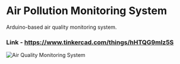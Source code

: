 # Air Pollution Monitoring System
Arduino-based air quality monitoring system.

### Link - https://www.tinkercad.com/things/hHTQG9mlz5S

![Air Quality Monitoring System](https://github.com/Yukti-J/Air-Pollution-Monitoring-System/assets/97127815/1f2a675f-e672-4fca-ac3d-815fe73fd995)
